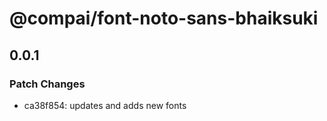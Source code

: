 # @compai/font-noto-sans-bhaiksuki

## 0.0.1
### Patch Changes

- ca38f854: updates and adds new fonts
